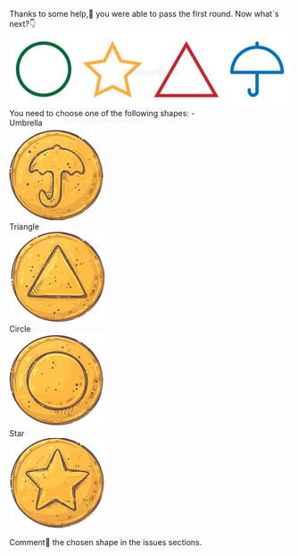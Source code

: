 Thanks to some help,🤲 you were able to pass the first round. Now what`s next?👇<br/>
![choose one](https://github.com/shreyan55/assets/blob/main/WhatsApp%20Image%202022-01-22%20at%2012.10.03.jpeg)<br/>
You need to choose one of the following shapes: -<br/>
Umbrella <br/>
[![umbrella](https://github.com/shreyan55/assets/blob/main/Umbrella-removebg-preview.png)](http://commonmark.org "Redirect to homepage")<br/>
Triangle<br/>
[![triangle](https://github.com/shreyan55/assets/blob/main/Triangle-removebg-preview.png)](http://commonmark.org "Redirect to homepage")<br/>
Circle<br/>
[![circle](https://github.com/shreyan55/assets/blob/main/circle-removebg-preview.png)](http://commonmark.org "Redirect to homepage")<br/>
Star<br/>
[![star](https://github.com/shreyan55/assets/blob/main/star-removebg-preview.png)](http://commonmark.org "Redirect to homepage")<br/>




Comment💭 the chosen shape in the issues sections.


